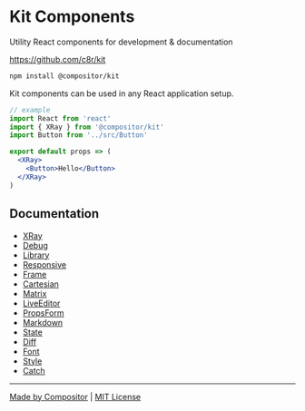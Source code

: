 # Kit Components

Utility React components for development & documentation

https://github.com/c8r/kit

```sh
npm install @compositor/kit
```

Kit components can be used in any React application setup.

```jsx
// example
import React from 'react'
import { XRay } from '@compositor/kit'
import Button from '../src/Button'

export default props => (
  <XRay>
    <Button>Hello</Button>
  </XRay>
)
```

<!-- TODO
### Libary Component

Kit includes several React components for development and documentation.
The Library and Example components can be used to create a development environment separately from your application's code base.

```jsx
import React from 'react'
import {
  Library,
  Example
} from '@compositor/kit'
import {
  Heading,
  Text,
  Button
} from './src'

const App = props => (
  <Library>
    <Example name='Heading'>
      <Heading>Hello</Heading>
    </Example>
    <Example name='Text'>
      <Text>Hello</Text>
    </Example>
    <Example name='Button'>
      <Button>Hello</Button>
    </Example>
  </Library>
)

export default App
```
-->

## Documentation

- [XRay](docs/XRay.md)
- [Debug](docs/Debug.md)
- [Library](docs/Library.md)
- [Responsive](docs/Responsive.md)
- [Frame](docs/Frame.md)
- [Cartesian](docs/Cartesian.md)
- [Matrix](docs/Matrix.md)
- [LiveEditor](docs/LiveEditor.md)
- [PropsForm](docs/PropsForm.md)
- [Markdown](docs/Markdown.md)
- [State](docs/State.md)
- [Diff](docs/Diff.md)
- [Font](docs/Font.md)
- [Style](docs/Style.md)
- [Catch](docs/Catch.md)

---

[Made by Compositor](https://compositor.io/)
|
[MIT License](license)
